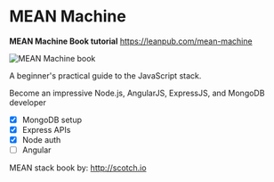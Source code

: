 MEAN Machine
================

<strong>MEAN Machine Book tutorial</strong>
https://leanpub.com/mean-machine

![MEAN Machine book](https://raw.githubusercontent.com/leongaban/awesome-test/master/assets/img/mean.png)

<p>A beginner's practical guide to the JavaScript stack.</p>

<p>Become an impressive Node.js, AngularJS, ExpressJS, and MongoDB developer</p>

- [x] MongoDB setup
- [x] Express APIs
- [x] Node auth
- [ ] Angular

MEAN stack book by: http://scotch.io
